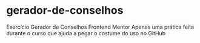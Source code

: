 # gerador-de-conselhos
Exercício Gerador de Conselhos Frontend Mentor
Apenas uma prática feita durante o curso que ajuda a pegar o costume do uso no GitHub
